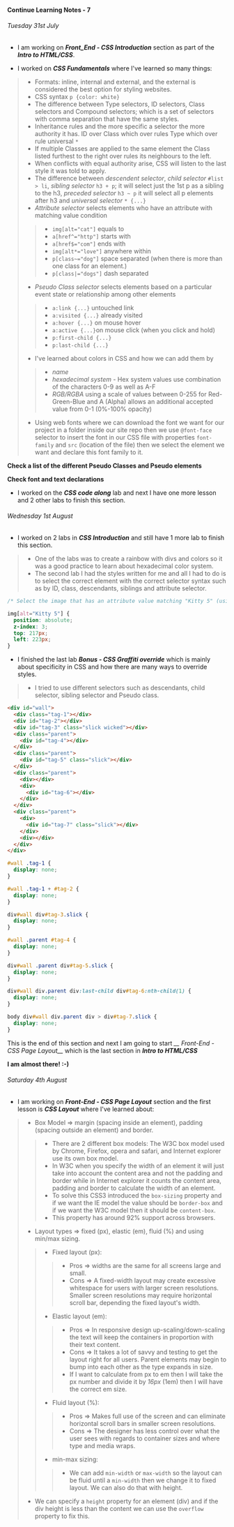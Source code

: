 #### Continue Learning Notes - 7

###### Tuesday 31st July
+ I am working on *__Front_End - CSS Introduction__* section as part of the *__Intro to HTML/CSS__*.

+ I worked on *__CSS Fundamentals__* where I've learned so many things:  
>* Formats: inline, internal and external, and the external is considered the best option for styling websites.
>* CSS syntax `p {color: white}`
>* The difference between Type selectors, ID selectors, Class selectors and Compound selectors; which is a set of selectors with comma separation that have the same styles.
>* Inheritance rules and the more specific a selector the more authority it has. ID over Class which over rules Type which over rule universal `*`
>* If multiple Classes are applied to the same element the Class listed furthest to the right over rules its neighbours to the left.
>* When conflicts with equal authority arise, CSS will listen to the last style it was told to apply.
>* The difference between *descendent selector*, *child selector* `#list > li`, *sibling selector* `h3 + p`; it will select just the 1st p as a sibling to the h3, *preceded selector* `h3 ~ p` it will select all p elements after h3 and *universal selector* `* {...}`
>* *Attribute selector* selects elements who have an attribute with matching value condition
>>* `img[alt="cat"]` equals to
>>* `a[href^="http"]` starts with
>>* `a[href$="com"]` ends with
>>* `img[alt*="love"]` anywhere within
>>* `p[class~="dog"]` space separated (when there is more than one class for an element.)
>>* `p[class|="dogs"]` dash separated
>* *Pseudo Class selector* selects elements based on a particular event state or relationship among other elements
>>* `a:link {...}` untouched link
>>* `a:visited {...}` already visited
>>* `a:hover {...}` on mouse hover
>>* `a:active {...}`on mouse click (when you click and hold)
>>* `p:first-child {...}`
>>* `p:last-child {...}`
>* I've learned about colors in CSS and how we can add them by
>>* *name*
>>* *hexadecimal system* - Hex system values use combination of the characters 0-9 as well as A-F
>>* *RGB/RGBA* using a scale of values between 0-255 for Red-Green-Blue and A (Alpha) allows an additional accepted value from 0-1 (0%-100% opacity)
>* Using web fonts where we can download the font we want for our project in a folder inside our site repo then we use `@font-face` selector to insert the font in our CSS file with properties `font-family` and `src` (location of the file) then we select the element we want and declare this font family to it.

__Check a list of the different Pseudo Classes and Pseudo elements__

__Check font and text declarations__

+ I worked on the *__CSS code along__* lab and next I have one more lesson and 2 other labs to finish this section.

###### Wednesday 1st August
+ I worked on 2 labs in *__CSS Introduction__* and still have 1 more lab to finish this section.
>* One of the labs was to create a rainbow with divs and colors so it was a good practice to learn about hexadecimal color system.
>* The second lab I had the styles written for me and all I had to do is to select the correct element with the correct selector syntax such as by ID, class, descendants, siblings and attribute selector.

```CSS
/* Select the image that has an attribute value matching "Kitty 5" (using attribute selector) */

img[alt="Kitty 5"] {
  position: absolute;
  z-index: 3;
  top: 217px;
  left: 223px;
}
```
+ I finished the last lab *__Bonus - CSS Graffiti override__* which is mainly about specificity in CSS and how there are many ways to override styles.
>* I tried to use different selectors such as descendants, child selector, sibling selector and Pseudo class.

```HTML
<div id="wall">
  <div class="tag-1"></div>
  <div id="tag-2"></div>
  <div id="tag-3" class="slick wicked"></div>
  <div class="parent">
    <div id="tag-4"></div>
  </div>
  <div class="parent">
    <div id="tag-5" class="slick"></div>
  </div>
  <div class="parent">
    <div></div>
    <div>
      <div id="tag-6"></div>
    </div>
  </div>
  <div class="parent">
    <div>
      <div id="tag-7" class="slick"></div>
    </div>
    <div></div>
  </div>
</div>
```

```CSS
#wall .tag-1 {
  display: none;
}

#wall .tag-1 + #tag-2 {
  display: none;
}

div#wall div#tag-3.slick {
  display: none;
}

#wall .parent #tag-4 {
  display: none;
}

div#wall .parent div#tag-5.slick {
  display: none;
}

div#wall div.parent div:last-child div#tag-6:nth-child(1) {
  display: none;
}

body div#wall div.parent div > div#tag-7.slick {
  display: none;
}
```
This is the end of this section and next I am going to start *__ Front-End - CSS Page Layout__* which is the last section in *__Intro to HTML/CSS__*

__I am almost there! :-)__

###### Saturday 4th August
+ I am working on *__Front-End - CSS Page Layout__* section and the first lesson is *__CSS Layout__* where I've learned about:
>* Box Model => margin (spacing inside an element), padding (spacing outside an element) and border.
>>* There are 2 different box models: The W3C box model used by Chrome, Firefox, opera and safari, and Internet explorer use its own box model.
>>* In W3C when you specify the width of an element it will just take into account the content area and not the padding and border while in Internet explorer it counts the content area, padding and border to calculate the width of an element.
>>* To solve this CSS3 introduced the `box-sizing` property and if we want the IE model the value should be `border-box` and if we want the W3C model then it should be `content-box`.
>>* This property has around 92% support across browsers.
>* Layout types => fixed (px), elastic (em), fluid (%) and using min/max sizing.
>>* Fixed layout (px):
>>>* Pros => widths are the same for all screens large and small.
>>>* Cons => A fixed-width layout may create excessive whitespace for users with larger screen resolutions.
Smaller screen resolutions may require horizontal scroll bar, depending the fixed layout's width.
>>* Elastic layout (em):
>>>* Pros => In responsive design up-scaling/down-scaling the text will keep the containers in proportion with their text content.
>>>* Cons => It takes a lot of savvy and testing to get the layout right for all users. Parent elements may begin to bump into each other as the type expands in size.
>>>* If I want to calculate from px to em then I will take the px number and divide it by *16px* (1em) then I will have the correct em size.
>>* Fluid layout (%):
>>>* Pros => Makes full use of the screen and can eliminate horizontal scroll bars in smaller screen resolutions.
>>>* Cons => The designer has less control over what the user sees with regards to container sizes and where type and media wraps.
>>* min-max sizing:
>>>* We can add `min-width` or `max-width` so the layout can be fluid until a `min-width` then we change it to fixed layout. We can also do that with height.
>* We can specify a `height` property for an element (div) and if the div height is less than the content we can use the `overflow` property to fix this. 
